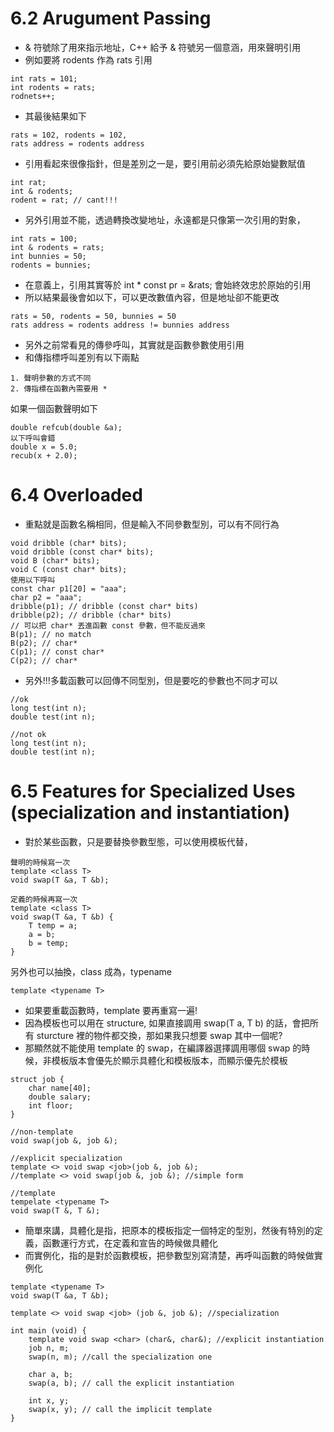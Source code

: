 # 6.2 Arugument Passing
- & 符號除了用來指示地址，C++ 給予 & 符號另一個意涵，用來聲明引用
- 例如要將 rodents 作為 rats 引用
```
int rats = 101;
int rodents = rats;
rodnets++;
```
- 其最後結果如下
```
rats = 102, rodents = 102,
rats address = rodents address
```
- 引用看起來很像指針，但是差別之一是，要引用前必須先給原始變數賦值
```
int rat;
int & rodents;
rodent = rat; // cant!!!
```
- 另外引用並不能，透過轉換改變地址，永遠都是只像第一次引用的對象，
```
int rats = 100;
int & rodents = rats;
int bunnies = 50;
rodents = bunnies;
```
- 在意義上，引用其實等於 int * const pr = &rats; 會始終效忠於原始的引用
- 所以結果最後會如以下，可以更改數值內容，但是地址卻不能更改
```
rats = 50, rodents = 50, bunnies = 50
rats address = rodents address != bunnies address
```
- 另外之前常看見的傳參呼叫，其實就是函數參數使用引用
- 和傳指標呼叫差別有以下兩點
```
1. 聲明參數的方式不同
2. 傳指標在函數內需要用 *
```
如果一個函數聲明如下
```
double refcub(double &a);
以下呼叫會錯
double x = 5.0;
recub(x + 2.0);
```

# 6.4 Overloaded 
- 重點就是函數名稱相同，但是輸入不同參數型別，可以有不同行為
```
void dribble (char* bits);
void dribble (const char* bits);
void B (char* bits);
void C (const char* bits);
使用以下呼叫
const char p1[20] = "aaa";
char p2 = "aaa";
dribble(p1); // dribble (const char* bits)
dribble(p2); // dribble (char* bits)
// 可以把 char* 丟進函數 const 參數，但不能反過來
B(p1); // no match
B(p2); // char*
C(p1); // const char*
C(p2); // char*
```
- 另外!!!多載函數可以回傳不同型別，但是要吃的參數也不同才可以
```
//ok 
long test(int n);
double test(int n);

//not ok 
long test(int n);
double test(int n);
```

# 6.5 Features for Specialized Uses (specialization and instantiation)
- 對於某些函數，只是要替換參數型態，可以使用模板代替，
```
聲明的時候寫一次
template <class T>
void swap(T &a, T &b);

定義的時候再寫一次
template <class T>
void swap(T &a, T &b) {
    T temp = a;
    a = b;
    b = temp;
}
```
另外也可以抽換，class 成為，typename
```
template <typename T>
```
- 如果要重載函數時，template 要再重寫一遍!
- 因為模板也可以用在 structure, 如果直接調用 swap(T a, T b) 的話，會把所有 sturcture 裡的物件都交換，那如果我只想要 swap 其中一個呢?
- 那顯然就不能使用 template 的 swap，在編譯器選擇調用哪個 swap 的時候，非模板版本會優先於顯示具體化和模板版本，而顯示優先於模板
```
struct job {
    char name[40];
    double salary;
    int floor;
}

//non-template
void swap(job &, job &);

//explicit specialization
template <> void swap <job>(job &, job &);
//template <> void swap(job &, job &); //simple form

//template
tempelate <typename T>
void swap(T &, T &);
```

- 簡單來講，具體化是指，把原本的模板指定一個特定的型別，然後有特別的定義，函數運行方式，在定義和宣告的時候做具體化
- 而實例化，指的是對於函數模板，把參數型別寫清楚，再呼叫函數的時候做實例化
```
template <typename T>
void swap(T &a, T &b);

template <> void swap <job> (job &, job &); //specialization

int main (void) {
    template void swap <char> (char&, char&); //explicit instantiation
    job n, m;
    swap(n, m); //call the specialization one

    char a, b;
    swap(a, b); // call the explicit instantiation

    int x, y;
    swap(x, y); // call the implicit template
}

```


    


 



